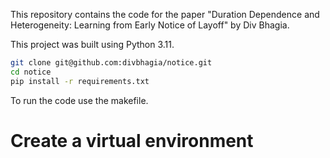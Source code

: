 
This repository contains the code for the paper "Duration Dependence and Heterogeneity: Learning from Early Notice of Layoff" by Div Bhagia. 

This project was built using Python 3.11.

```bash
git clone git@github.com:divbhagia/notice.git
cd notice
pip install -r requirements.txt
```
To run the code use the makefile. 

# Create a virtual environment

```bash







